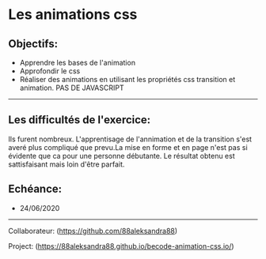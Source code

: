  Les animations css
=============
 Objectifs:
------------
* Apprendre les bases de l'animation
* Approfondir le css
* Réaliser des animations en utilisant les propriétés css transition et animation. PAS DE JAVASCRIPT
-----------------------

Les difficultés de l'exercice:
--------------------------------
Ils furent nombreux. L'apprentisage de l'annimation et de la transition s'est averé plus compliqué que prevu.La mise en forme et en page n'est pas si évidente que ca pour une personne débutante. Le résultat obtenu est sattisfaisant mais loin d'être parfait.

Echéance:
----------
* 24/06/2020
-----------------------------------
Collaborateur:
(https://github.com/88aleksandra88)

Project: (https://88aleksandra88.github.io/becode-animation-css.io/)
